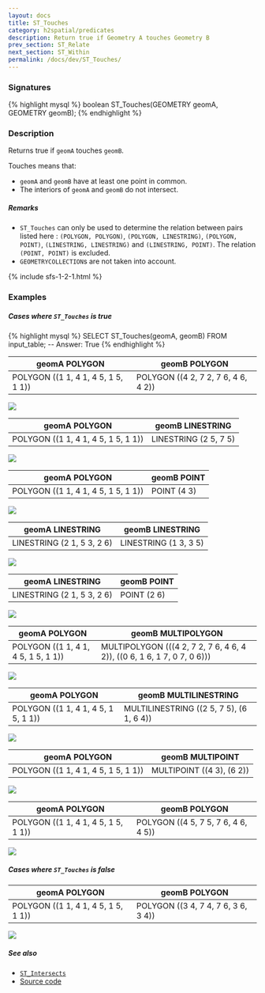 ```yaml
---
layout: docs
title: ST_Touches
category: h2spatial/predicates
description: Return true if Geometry A touches Geometry B
prev_section: ST_Relate
next_section: ST_Within
permalink: /docs/dev/ST_Touches/
---
```


### Signatures

{% highlight mysql %}
boolean ST_Touches(GEOMETRY geomA, GEOMETRY geomB);
{% endhighlight %}

### Description

Returns true if `geomA` touches `geomB`.

Touches means that:
  * `geomA` and `geomB` have at least one point in common.
  * The interiors of `geomA` and `geomB` do not intersect.

##### Remarks
  * `ST_Touches` can only be used to determine the relation between pairs listed here : `(POLYGON, POLYGON)`, `(POLYGON, LINESTRING)`, `(POLYGON, POINT)`, `(LINESTRING, LINESTRING)` and `(LINESTRING, POINT)`. The relation `(POINT, POINT)` is excluded. 
  * `GEOMETRYCOLLECTION`s are not taken into account.

{% include sfs-1-2-1.html %}

### Examples

##### Cases where `ST_Touches` is true
 
{% highlight mysql %}
SELECT ST_Touches(geomA, geomB) FROM input_table;
-- Answer:    True
{% endhighlight %}

| geomA POLYGON | geomB POLYGON |
| ----|---- |
| POLYGON ((1 1, 4 1, 4 5, 1 5, 1 1)) | POLYGON ((4 2, 7 2, 7 6, 4 6, 4 2)) |

<img class="displayed" src="../ST_Touches_1.png"/>

| geomA POLYGON | geomB LINESTRING |
| ----|---- |
| POLYGON ((1 1, 4 1, 4 5, 1 5, 1 1)) | LINESTRING (2 5, 7 5) |

<img class="displayed" src="../ST_Touches_2.png"/>

| geomA POLYGON | geomB POINT |
| ----|---- |
| POLYGON ((1 1, 4 1, 4 5, 1 5, 1 1)) | POINT (4 3) |

<img class="displayed" src="../ST_Touches_3.png"/>

| geomA LINESTRING | geomB LINESTRING |
| ----|---- |
| LINESTRING (2 1, 5 3, 2 6) | LINESTRING (1 3, 3 5) |

<img class="displayed" src="../ST_Touches_4.png"/>

| geomA LINESTRING | geomB POINT |
| ----|---- |
| LINESTRING (2 1, 5 3, 2 6) | POINT (2 6) |

<img class="displayed" src="../ST_Touches_5.png"/>

| geomA POLYGON | geomB MULTIPOLYGON |
| ----|---- |
| POLYGON ((1 1, 4 1, 4 5, 1 5, 1 1)) | MULTIPOLYGON (((4 2, 7 2, 7 6, 4 6, 4 2)), ((0 6, 1 6, 1 7, 0 7, 0 6))) |

<img class="displayed" src="../ST_Touches_6.png"/>

| geomA POLYGON | geomB MULTILINESTRING |
| ----|---- |
| POLYGON ((1 1, 4 1, 4 5, 1 5, 1 1)) | MULTILINESTRING ((2 5, 7 5), (6 1, 6 4)) |

<img class="displayed" src="../ST_Touches_7.png"/>

| geomA POLYGON | geomB MULTIPOINT |
| ----|---- |
| POLYGON ((1 1, 4 1, 4 5, 1 5, 1 1)) | MULTIPOINT ((4 3), (6 2)) |

<img class="displayed" src="../ST_Touches_8.png"/>

| geomA POLYGON | geomB POLYGON |
| ----|---- |
| POLYGON ((1 1, 4 1, 4 5, 1 5, 1 1)) | POLYGON ((4 5, 7 5, 7 6, 4 6, 4 5)) |

<img class="displayed" src="../ST_Touches_9.png"/>

##### Cases where `ST_Touches` is false

| geomA POLYGON | geomB POLYGON |
| ----|---- |
| POLYGON ((1 1, 4 1, 4 5, 1 5, 1 1)) | POLYGON ((3 4, 7 4, 7 6, 3 6, 3 4)) |

<img class="displayed" src="../ST_Touches_10.png"/>

##### See also

* [`ST_Intersects`](../ST_Intersects)
* <a href="https://github.com/irstv/H2GIS/blob/master/h2spatial/src/main/java/org/h2gis/h2spatial/internal/function/spatial/predicates/ST_Touches.java" target="_blank">Source code</a>
